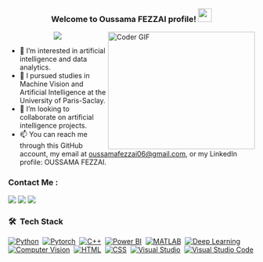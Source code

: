 
<h3 align="center">
  Welcome to Oussama FEZZAI profile!
  <img src="https://media.giphy.com/media/hvRJCLFzcasrR4ia7z/giphy.gif" width="28">
</h3>

<img align="right" src="https://media.giphy.com/media/SWoSkN6DxTszqIKEqv/giphy.gif" alt="Coder GIF" width="300" height="240">

<!-- Typing SVG by DenverCoder1 - https://github.com/DenverCoder1/readme-typing-svg -->
<p align="center">
  <p align="center">
  <a href="https://github.com/DenverCoder1/readme-typing-svg">
    <img src="https://readme-typing-svg.herokuapp.com/?lines=Graduated%20Artificial%20Intelligence%20Engineer;Passionate%20about%20Development%20and%20Data%20Science;Always%20learning%20new%20things&font=Fira%20Code&center=true&width=1000&height=45&color=f75c7e&vCenter=true&size=22">
  </a>
</p>


- 👀 I’m interested in artificial intelligence and data analytics.
- 🌱 I pursued studies in Machine Vision and Artificial Intelligence at the University of Paris-Saclay.
- 💞️ I’m looking to collaborate on artificial intelligence projects.
- 📫 You can reach me through this GitHub account, my email at oussamafezzai06@gmail.com, or my LinkedIn profile: OUSSAMA FEZZAI.

### Contact Me :

<a href="https://www.linkedin.com/in/oussama-fezzai-72090621a/" target="_blank"><img src="https://img.shields.io/badge/-Oussama%20FEZZAI-0077B5?style=for-the-badge&logo=Linkedin&logoColor=white"/></a>
<a href="https://wa.me/+33745400096" target="_blank"><img src="https://img.shields.io/badge/-Oussama%20FEZZAI-25D366?style=for-the-badge&logo=WhatsApp&logoColor=white"/></a>
<a href="mailto:oussamafezzai06@gmail.com" target="_blank"><img src="https://img.shields.io/badge/-Oussama%20FEZZAI-EA2328?style=for-the-badge&logo=Gmail&logoColor=red"/></a>

### 🛠 &nbsp;Tech Stack
[![Python](https://img.shields.io/badge/-Python-05122A?style=flat&logo=python)](https://www.python.org/)&nbsp;
[![Pytorch](https://img.shields.io/badge/-Pytorch-05122A?style=flat&logo=pytorch)](https://pytorch.org/)&nbsp;
[![C++](https://img.shields.io/badge/-C++-05122A?style=flat&logo=cplusplus)](https://isocpp.org/)&nbsp;
[![Power BI](https://img.shields.io/badge/-Power%20BI-05122A?style=flat&logo=powerbi)](https://powerbi.microsoft.com/)&nbsp;
[![MATLAB](https://img.shields.io/badge/-MATLAB-05122A?style=flat&logo=matlab)](https://www.mathworks.com/products/matlab.html)&nbsp;
[![Deep Learning](https://img.shields.io/badge/-Deep%20Learning-05122A?style=flat&logo=deeplearning)](https://deepai.org/)&nbsp;
[![Computer Vision](https://img.shields.io/badge/-Computer%20Vision-05122A?style=flat&logo=computervision)](https://opencv.org/)&nbsp;
[![HTML](https://img.shields.io/badge/-HTML5-05122A?style=flat&logo=html5)](https://html.spec.whatwg.org/)&nbsp;
[![CSS](https://img.shields.io/badge/-CSS3-05122A?style=flat&logo=css3)](https://www.w3.org/Style/CSS/)&nbsp;
[![Visual Studio](https://img.shields.io/badge/-Visual%20Studio-05122A?style=flat&logo=visual%20studio&logoColor=5C2D91)](https://visualstudio.microsoft.com/)&nbsp;
[![Visual Studio Code](https://img.shields.io/badge/-Visual%20Studio%20Code-05122A?style=flat&logo=visual-studio-code&logoColor=007ACC)](https://code.visualstudio.com/)&nbsp;

